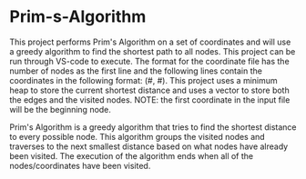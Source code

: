 # Prim-s-Algorithm
This project performs Prim's Algorithm on a set of coordinates and will use a greedy algorithm to find the shortest path to all nodes. This project can be run through VS-code to execute. The format for the coordinate file has the number of nodes as the first line and the following lines contain the coordinates in the following format: (#, #). This project uses a minimum heap to store the current shortest distance and uses a vector to store both the edges and the visited nodes. NOTE: the first coordinate in the input file will be the beginning node. 

Prim's Algorithm is a greedy algorithm that tries to find the shortest distance to every possible node. This algorithm groups the visited nodes and traverses to the next smallest distance based on what nodes have already been visited. The execution of the algorithm ends when all of the nodes/coordinates have been visited. 
